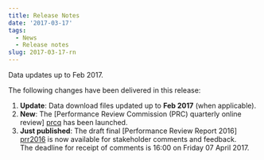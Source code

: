 ```yaml
---
title: Release Notes
date: '2017-03-17'
tags:
  - News
  - Release notes
slug: 2017-03-17-rn
---
```


Data updates up to Feb 2017.

The following changes have been delivered in this release:

1. **Update**: Data download files updated up to **Feb 2017** (when applicable).
1. **New**: The [Performance Review Commission (PRC) quarterly online review] [prcq] has been launched.
1. **Just published**: The draft final [Performance Review Report 2016] [prr2016] is now available for stakeholder comments and feedback.
    <br>The deadline for receipt of comments is 16:00 on Friday 07 April 2017.


[prcq]: /prcq/ "PRC QUarterly"
[prr2016]: http://www.eurocontrol.int/node/11418 "draft Final PRR 2016"
